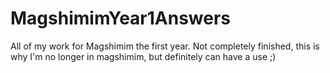 # MagshimimYear1Answers
All of my work for Magshimim the first year. Not completely finished, this is why I'm no longer in magshimim, but definitely can have a use ;)

